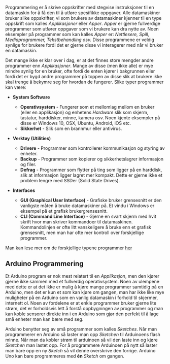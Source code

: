 Programmering er å skrive oppskrifter med stegvise instruksjoner til en datamaskin for å få den til å utføre spesifikke oppgaver. Alle datamaskiner bruker slike oppskrifter, vi som brukere av datamaskiner kjenner til en type oppskrift som kalles *Applikasjoner* eller *Apper*. *Apper* er gjerne fullverdige programmer som utfører oppgaver som vi brukere kan dra nytte av. Noen eksempler på programmer som kan kalles *Apper* er: *Nettlesere, Spill, Mediaprogrammer, Tekstbehandling osv.* Disse programmene er veldig synlige for brukere fordi det er gjerne disse vi interagerer med når vi bruker en datamaskin.

Det mange ikke er klar over i dag, er at det finnes store mengder andre programmer enn *Applikasjoner*. Mange av disse (men ikke alle) er mye mindre synlig for en bruker, ofte fordi de enten kjører i bakgrunnen eller fordi det er bygd andre programmer på toppen av disse slik at brukere ikke skal trenge å bekymre seg for hvordan de fungerer. Slike typer programmer kan være:

- **System Software**
  - **Operativsystem** - Fungerer som et mellomlag mellom en bruker (eller en applikasjon) og enhetens *Hardware* slik som skjerm, tastatur, harddisker, minne, kamera osv. Noen kjente eksempler på disse er Windows 10, OSX, Ubuntu, Android, iOS etc.
  - **Sikkerhet** - Slik som en brannmur eller antivirus.
- **Verktøy (Utilities)**
  - **Drivere** - Programmer som kontrollerer kommunikasjon og styring av enheter.
  - **Backup** - Programmer som kopierer og sikkerhetslagrer informasjon og filer.
  - **Defrag** - Programmer som flytter på ting som ligger på en harddisk, slik at informasjon ligger lagret mer kompakt. Dette er gjerne ikke et problem lengre med SSDer (Solid State Drives).

- **Interfaces**
  - **GUI (Graphical User Interface)** - Grafiske bruker grensesnitt er den vanligste måten å bruke datamaskiner på. Et vindu i Windows er eksempel på et grafisk brukergrensesnitt.
  - **CLI (Command Line Interface)** - Gjerne en svart skjerm med hvit skrift hvor man skriver kommandoer til datamaskinen. Kommandolinjen er ofte litt vanskeligere å bruke enn et grafisk grensesnitt, men man har ofte mer kontroll over forskjellige programmer.

Man kan lese mer om de forskjellige typene programmer [her](https://en.wikiversity.org/wiki/Types_of_Computer_Software)

## Arduino Programmering

Et Arduino program er nok mest relatert til en *Applikasjon*, men den kjører gjerne ikke sammen med et fullverdig operativsystem. Noen av ulempene med dette er at det ikke er mulig å kjøre mange programmer samtidig på en Arduino, men det er kun et som kan kjøre om gangen, man har ikke like mye muligheter på en Arduino som en vanlig datamaskin i forhold til skjermer, internett ol. Noen av fordelene er at enkle programmer bruker gjerne lite strøm, det er forholdsvis lett å forstå oppbygningen av programmer og man kan koble sensorer direkte inn i en Arduino som gjør den perfekt til å lage små enheter man kan bære med seg.

Arduino benytter seg av små programmer som kalles *Sketches*. Når man programmerer en Arduino så laster man opp *Sketchen* til Arduinoens flash minne. Når man da kobler strøm til arduinoen så vil den laste inn og kjøre *Sketchen* man lastet opp. For å programmere Arduinoen på nytt så laster man bare opp en ny *Sketch* så vil denne overskrive den forrige. Arduino Uno kan bare programmeres med **én** *Sketch* om gangen.
